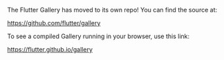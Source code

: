 The Flutter Gallery has moved to its own repo! You can find the source at:

https://github.com/flutter/gallery

To see a compiled Gallery running in your browser, use this link: 

https://flutter.github.io/gallery
